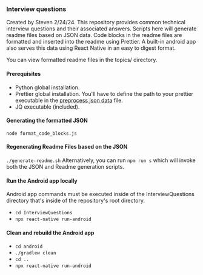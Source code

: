 ### Interview questions

Created by Steven 2/24/24. This repository provides common technical interview questions and their associated answers.
Scripts here will generate readme files based on JSON data. Code blocks in the readme files are formatted and inserted
into the readme using Prettier. A built-in android app also serves this data using React Native in an easy to digest
format.

You can view formatted readme files in the topics/ directory.

#### Prerequisites

- Python global installation.
- Prettier global installation. You'll have to define the path to your prettier executable in the
  [preprocess json data](preprocess_json_data.py) file.
- JQ executable (included).

#### Generating the formatted JSON

`node format_code_blocks.js`

#### Regenerating Readme Files based on the JSON

`./generate-readme.sh` Alternatively, you can run `npm run s` which will invoke both the JSON and Readme generation
scripts.

#### Run the Android app locally

Android app commands must be executed inside of the InterviewQuestions directory that's inside of the repository's root
directory.

- `cd InterviewQuestions`
- `npx react-native run-android`

#### Clean and rebuild the Android app

- `cd android`
- `./gradlew clean`
- `cd ..`
- `npx react-native run-android`
